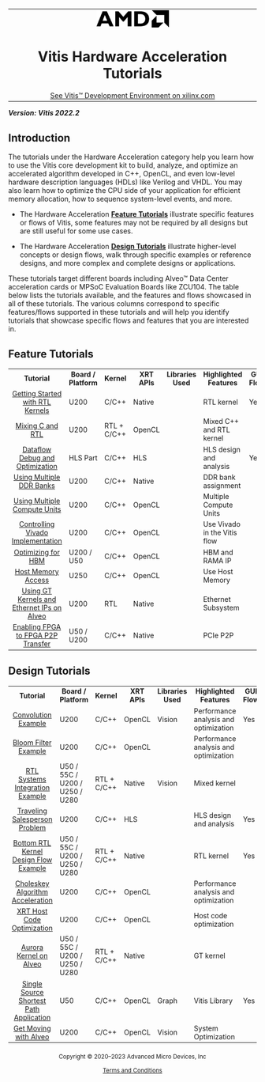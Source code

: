 <table class="sphinxhide" width="100%">
 <tr width="100%">
    <td align="center"><img src="https://raw.githubusercontent.com/Xilinx/Image-Collateral/main/xilinx-logo.png" width="30%"/><h1>Vitis Hardware Acceleration Tutorials</h1>
    <a href="https://www.xilinx.com/products/design-tools/vitis.html">See Vitis™ Development Environment on xilinx.com</a>
    </td>
 </tr>
</table>

***Version: Vitis 2022.2***

## Introduction

The tutorials under the Hardware Acceleration category help you learn how to use the Vitis core development kit to build, analyze, and optimize an accelerated algorithm developed in C++, OpenCL, and even low-level hardware description languages (HDLs) like Verilog and VHDL. You may also learn how to optimize the CPU side of your application for efficient memory allocation, how to sequence system-level events, and more. 

- The Hardware Acceleration <a href="./Feature_Tutorials/">**Feature Tutorials**</a> illustrate specific features or flows of Vitis, some features may not be required by all designs but are still useful for some use cases.

- The Hardware Acceleration <a href="./Design_Tutorials/">**Design Tutorials**</a> illustrate higher-level concepts or design flows, walk through specific examples or reference designs, and more complex and complete designs or applications.

These tutorials target different boards including Alveo™ Data Center acceleration cards or MPSoC Evaluation Boards like ZCU104. The table below lists the tutorials available, and the features and flows showcased in all of these tutorials. The various columns correspond to specific features/flows supported in these tutorials and will help you identify tutorials that showcase specific flows and features that you are interested in.

## Feature Tutorials

 <table style="width:100%">
 <tr>
 <td width="14%" align="center"><b>Tutorial</b>
 <td width="14%" align="center"><b>Board / Platform</b>
 <td width="14%" align="center"><b>Kernel</b>
 <td width="14%" align="center"><b>XRT APIs</b>
 <td width="14%" align="center"><b>Libraries Used</b>
 <td width="14%" align="center"><b>Highlighted Features</b>
 <td width="14%" align="center"><b>GUI Flow</b>
 </tr>
 <tr>
 <td align="center"><a href="./Feature_Tutorials/01-rtl_kernel_workflow/">Getting Started with RTL Kernels</a></td>
 <td>U200</td>
 <td>C/C++</td>
 <td>Native</td>
 <td> </td>
 <td>RTL kernel</td>
 <td>Yes</td>
 </tr>
 <tr>
 <td align="center"><a href="./Feature_Tutorials/02-mixing-c-rtl-kernels/">Mixing C and RTL</a></td>
 <td>U200</td>
 <td>RTL + C/C++</td>
 <td>OpenCL</td>
 <td> </td>
 <td>Mixed C++ and RTL kernel</td>
 <td> </td>
 </tr>
 <tr>
 <td align="center"><a href="./Feature_Tutorials/03-dataflow_debug_and_optimization/">Dataflow Debug and Optimization</a></td>
 <td>HLS Part</td>
 <td>C/C++</td>
 <td>HLS</td>
 <td> </td>
 <td>HLS design and analysis</td>
 <td>Yes</td>
 </tr>
 <tr>
 <td align="center"><a href="./Feature_Tutorials/04-mult-ddr-banks/">Using Multiple DDR Banks</a></td>
 <td>U200</td>
 <td>C/C++</td>
 <td>Native</td>
 <td> </td>
 <td>DDR bank assignment</td>
 <td> </td>
 </tr>
 <tr>
 <td align="center"><a href="./Feature_Tutorials/05-using-multiple-cu/">Using Multiple Compute Units</a></td>
 <td>U200</td>
 <td>C/C++</td>
 <td>OpenCL</td>
 <td> </td>
 <td>Multiple Compute Units</td>
 <td> </td>
 </tr>
 <tr>
 <td align="center"><a href="./Feature_Tutorials/06-controlling-vivado-implementation/">Controlling Vivado Implementation</a></td>
 <td>U200</td>
 <td>C/C++</td>
 <td>OpenCL</td>
 <td> </td>
 <td>Use Vivado in the Vitis flow</td>
 <td> </td>
 </tr>
 <tr>
 <td align="center"><a href="./Feature_Tutorials/07-using-hbm/">Optimizing for HBM</a></td>
 <td>U200 / U50</td>
 <td>C/C++</td>
 <td>OpenCL</td>
 <td> </td>
 <td>HBM and RAMA IP</td>
 <td> </td>
 </tr>
 <tr>
 <td align="center"><a href="./Feature_Tutorials/08-using-hostmem/">Host Memory Access</a></td>
 <td>U250</td>
 <td>C/C++</td>
 <td>OpenCL</td>
 <td> </td>
 <td>Use Host Memory</td>
 <td> </td>
 </tr>
 <tr>
 <td align="center"><a href="./Feature_Tutorials/09-using-ethernet-on-alveo/">Using GT Kernels and Ethernet IPs on Alveo</a></td>
 <td>U200</td>
 <td>RTL</td>
 <td>Native</td>
 <td> </td>
 <td>Ethernet Subsystem</td>
 <td> </td>
 </tr>
<tr>
 <td align="center"><a href="./Feature_Tutorials/10-p2p-card-to-card/">Enabling FPGA to FPGA P2P Transfer</a></td>
 <td>U50 / U200</td>
 <td>C/C++</td>
 <td>Native</td>
 <td> </td>
 <td>PCIe P2P</td>
 <td> </td>
 </tr>
 </table>

## Design Tutorials

 <table style="width:100%">
 <tr>
 <td width="14%" align="center"><b>Tutorial</b>
 <td width="14%" align="center"><b>Board / Platform</b>
 <td width="14%" align="center"><b>Kernel</b>
 <td width="14%" align="center"><b>XRT APIs</b>
 <td width="14%" align="center"><b>Libraries Used</b>
 <td width="14%" align="center"><b>Highlighted Features</b>
 <td width="14%" align="center"><b>GUI Flow</b>
 </tr>
 <tr>
 <td align="center"><a href="./Design_Tutorials/01-convolution-tutorial/">Convolution Example</a></td>
 <td>U200</td>
 <td>C/C++</td>
 <td>OpenCL</td>
 <td>Vision</td>
 <td>Performance analysis and optimization</td>
 <td>Yes</td>
 </tr>
 <tr>
 <td align="center"><a href="./Design_Tutorials//02-bloom/">Bloom Filter Example</a></td>
 <td>U200</td>
 <td>C/C++</td>
 <td>OpenCL</td>
 <td> </td>
 <td>Performance analysis and optimization</td>
 <td> </td>
 </tr>
 <tr>
 <td align="center"><a href="./Design_Tutorials/03-rtl_stream_kernel_integration/">RTL Systems Integration Example</a></td>
 <td>U50 / 55C / U200 / U250 / U280</td>
 <td>RTL + C/C++</td>
 <td>Native</td>
 <td>Vision</td>
 <td>Mixed kernel</td>
 <td> </td>
 </tr>
 <tr>
 <td align="center"><a href="./Design_Tutorials/04-traveling-salesperson/">Traveling Salesperson Problem</a></td>
 <td>U200</td>
 <td>C/C++</td>
 <td>HLS</td>
 <td> </td>
 <td>HLS design and analysis</td>
 <td>Yes</td>
 </tr>
 <tr>
 <td align="center"><a href="./Design_Tutorials/05-bottom_up_rtl_kernel/">Bottom RTL Kernel Design Flow Example</a></td>
 <td>U50 / 55C / U200 / U250 / U280</td>
 <td>RTL + C/C++</td>
 <td>Native</td>
 <td> </td>
 <td>RTL kernel</td>
 <td>Yes</td>
 </tr>
 <tr>
 <td align="center"><a href="./Design_Tutorials/06-cholesky-accel/">Choleskey Algorithm Acceleration</a></td>
 <td>U200</td>
 <td>C/C++</td>
 <td>OpenCL</td>
 <td> </td>
 <td>Performance analysis and optimization</td>
 <td> </td>
 </tr>
 <tr>
 <td align="center"><a href="./Design_Tutorials/07-host-code-opt/">XRT Host Code Optimization</a></td>
 <td>U200</td>
 <td>C/C++</td>
 <td>OpenCL</td>
 <td> </td>
 <td>Host code optimization</td>
 <td> </td>
 </tr>
 <tr>
 <td align="center"><a href="./Design_Tutorials/08-alveo_aurora_kernel/">Aurora Kernel on Alveo</a></td>
 <td>U50 / 55C / U200 / U250 / U280</td>
 <td>RTL + C/C++</td>
 <td>Native</td>
 <td> </td>
 <td>GT kernel</td>
 <td> </td>
 </tr>
 <tr>
 <td align="center"><a href="./Design_Tutorials/09-sssp-application/">Single Source Shortest Path Application</a></td>
 <td>U50</td>
 <td>C/C++</td>
 <td>OpenCL</td>
 <td>Graph</td>
 <td>Vitis Library</td>
 <td>Yes</td>
 </tr>
 <tr>
 <td align="center"><a href="./Design_Tutorials/10-get_moving_with_alveo/">Get Moving with Alveo</a></td>
 <td>U200</td>
 <td>C/C++</td>
 <td>OpenCL</td>
 <td>Vision</td>
 <td>System Optimization</td>
 <td> </td>
 </tr>
 </table>


<p class="sphinxhide" align="center"><sub>Copyright © 2020–2023 Advanced Micro Devices, Inc</sub></p>

<p class="sphinxhide" align="center"><sup><a href="https://www.amd.com/en/corporate/copyright">Terms and Conditions</a></sup></p>
